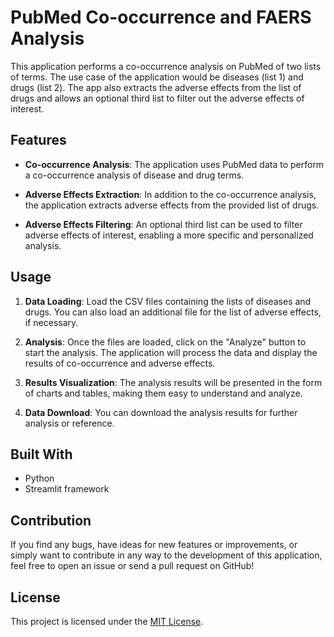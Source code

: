 # PubMed Co-occurrence and FAERS Analysis

This application performs a co-occurrence analysis on PubMed of two lists of terms. The use case of the application would be diseases (list 1) and drugs (list 2). The app also extracts the adverse effects from the list of drugs and allows an optional third list to filter out the adverse effects of interest.

## Features

- **Co-occurrence Analysis**: The application uses PubMed data to perform a co-occurrence analysis of disease and drug terms.

- **Adverse Effects Extraction**: In addition to the co-occurrence analysis, the application extracts adverse effects from the provided list of drugs.

- **Adverse Effects Filtering**: An optional third list can be used to filter adverse effects of interest, enabling a more specific and personalized analysis.

## Usage

1. **Data Loading**: Load the CSV files containing the lists of diseases and drugs. You can also load an additional file for the list of adverse effects, if necessary.

2. **Analysis**: Once the files are loaded, click on the "Analyze" button to start the analysis. The application will process the data and display the results of co-occurrence and adverse effects.

3. **Results Visualization**: The analysis results will be presented in the form of charts and tables, making them easy to understand and analyze.

4. **Data Download**: You can download the analysis results for further analysis or reference.

## Built With

- Python
- Streamlit framework

## Contribution

If you find any bugs, have ideas for new features or improvements, or simply want to contribute in any way to the development of this application, feel free to open an issue or send a pull request on GitHub!

## License

This project is licensed under the [MIT License](LICENSE).

